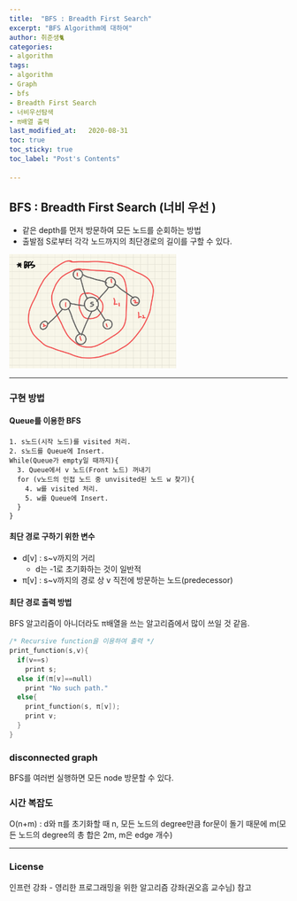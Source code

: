 ```yaml
---
title:  "BFS : Breadth First Search"
excerpt: "BFS Algorithm에 대하여"
author: 취준생🐈
categories:
- algorithm
tags:
- algorithm
- Graph
- bfs
- Breadth First Search
- 너비우선탐색
- π배열 출력
last_modified_at:   2020-08-31
toc: true
toc_sticky: true
toc_label: "Post's Contents"

---
```


## BFS : Breadth First Search (너비 우선 )

- 같은 depth를 먼저 방문하여 모든 노드를 순회하는 방법
- 출발점 S로부터 각각 노드까지의 최단경로의 길이를 구할 수 있다.

<img src="/assets/images/posts/KakaoTalk_20200831_223903999.jpg" width="60%">

---

### 구현 방법

#### Queue를 이용한 BFS

```
1. s노드(시작 노드)를 visited 처리.
2. s노드를 Queue에 Insert.
While(Queue가 empty일 때까지){
  3. Queue에서 v 노드(Front 노드) 꺼내기
  for (v노드의 인접 노드 중 unvisited된 노드 w 찾기){
    4. w를 visited 처리.
    5. w를 Queue에 Insert.
  }
}
```

#### 최단 경로 구하기 위한 변수

+ d[v] : s~v까지의 거리
  + d는 -1로 초기화하는 것이 일반적
+ π[v] : s~v까지의 경로 상 v 직전에 방문하는 노드(predecessor)

#### 최단 경로 출력 방법

BFS 알고리즘이 아니더라도 π배열을 쓰는 알고리즘에서 많이 쓰일 것 같음.

```c
/* Recursive function을 이용하여 출력 */
print_function(s,v){
  if(v==s)
    print s;
  else if(π[v]==null)
    print "No such path."
  else{
    print_function(s, π[v]);
    print v;
  }
}
```

### disconnected graph

BFS를 여러번 실행하면 모든 node 방문할 수 있다.

### 시간 복잡도

O(n+m) : d와 π를 초기화할 때 n, 모든 노드의 degree만큼 for문이 돌기 때문에 m(모든 노드의 degree의 총 합은 2m, m은 edge 개수)

---

### License

인프런 강좌 - 영리한 프로그래밍을 위한 알고리즘 강좌(권오흠 교수님) 참고
